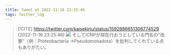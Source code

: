 ```yaml
---
title: Tweet at 2022-11-16 23:25:46
tags: twitter_log
---
```


> [!CITE] https://twitter.com/kaisekiriu/status/1592886651306774529 (2022-11-16 23:25:46)
> ![](https://twitter.com/kaisekiriu/status/1592886651306774529)
> そしてICNPが現在行おうとしている門名の"改悪"（例：Proteobacteria →Pseudomonadota）を批判してくれている点もありがたい。
